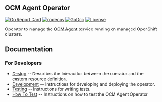 ## OCM Agent Operator

[![Go Report Card](https://goreportcard.com/badge/github.com/openshift/ocm-agent-operator)](https://goreportcard.com/report/github.com/openshift/ocm-agent-operator)
[![codecov](https://codecov.io/gh/openshift/ocm-agent-operator/branch/master/graph/badge.svg)](https://codecov.io/gh/openshift/ocm-agent-operator)
[![GoDoc](https://godoc.org/github.com/openshift/ocm-agent-operator?status.svg)](https://pkg.go.dev/mod/github.com/openshift/ocm-agent-operator)
[![License](https://img.shields.io/:license-apache-blue.svg)](http://www.apache.org/licenses/LICENSE-2.0.html)

Operator to manage the [OCM Agent](https://github.com/openshift/ocm-agent) service running on managed OpenShift clusters.

## Documentation

### For Developers

* [Design](./docs/design.md) -- Describes the interaction between the operator and the custom resource definition.
* [Development](./docs/development.md) -- Instructions for developing and deploying the operator.
* [Testing](./docs/testing.md) -- Instructions for writing tests.
* [How To Test](./docs/how-to-test.md) -- Instructions on how to test the OCM Agent Operator

